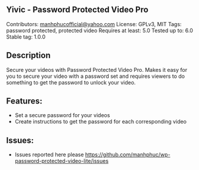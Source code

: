 ## Yivic - Password Protected Video Pro

Contributors: manhphucofficial@yahoo.com
License: GPLv3, MIT
Tags: password protected, protected video
Requires at least: 5.0
Tested up to: 6.0
Stable tag: 1.0.0

## Description

Secure your videos with Password Protected Video Pro. Makes it easy for you to secure your video with a password set and requires viewers to do something to get the password to unlock your video.

## Features:
+ Set a secure password for your videos
+ Create instructions to get the password for each corresponding video

## Issues:
- Issues reported here please https://github.com/manhphuc/wp-password-protected-video-lite/issues
